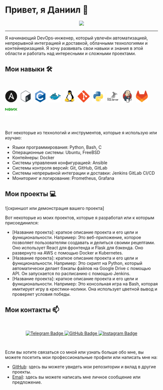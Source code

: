 # Привет, я Даниил 👋

<div id="header" align="center">
  <img src="https://media.giphy.com/media/SWoSkN6DxTszqIKEqv/giphy.gif" width=40% />
</div>

---

Я начинающий DevOps-инженер, который увлечён автоматизацией, непрерывной интеграцией и доставкой, облачными технологиями и контейнеризацией. Я хочу развивать свои навыки и знания в этой области и работать над интересными и сложными проектами.

## Мои навыки 🛠️

<br><div>
  <img src="https://github.com/devicons/devicon/blob/master/icons/ansible/ansible-original.svg" title="Ansible" alt="ansible" width="40" height="40"/>&nbsp;
  <img src="https://github.com/devicons/devicon/blob/master/icons/bash/bash-original.svg" title="bash" alt="bash" width="40" height="40"/>&nbsp;
  <img src="https://github.com/devicons/devicon/blob/master/icons/c/c-original.svg" title="C" alt="c" width="40" height="40"/>&nbsp;
  <img src="https://github.com/devicons/devicon/blob/master/icons/docker/docker-original.svg" title="Docker" alt="docker" width="40" height="40"/>&nbsp;
  <img src="https://github.com/devicons/devicon/blob/master/icons/linux/linux-original.svg" title="Linux" alt="linux" width="40" height="40"/>&nbsp;
  <img src="https://github.com/devicons/devicon/blob/master/icons/git/git-original.svg" title="Git" alt="git" width="40" height="40"/>&nbsp;
  <img src="https://github.com/devicons/devicon/blob/master/icons/python/python-original.svg" title="Python" alt="python" width="40" height="40"/>&nbsp;
  <img src="https://github.com/devicons/devicon/blob/master/icons/microsoftsqlserver/microsoftsqlserver-plain-wordmark.svg" title="MSSQL" alt="mssql" width="40" height="40"/>&nbsp;
  <img src="https://github.com/devicons/devicon/blob/master/icons/jenkins/jenkins-original.svg" title="Jenkins" alt="jenkins" width="40" height="40"/>&nbsp;
  <img src="https://github.com/devicons/devicon/blob/master/icons/gitlab/gitlab-original.svg" title="Gitlab CI/CD" alt="gitlab" width="40" height="40"/>&nbsp;
  <img src="https://github.com/devicons/devicon/blob/master/icons/nginx/nginx-original.svg" title="Nginx" alt="nginx" width="40" height="40"/>&nbsp;
</div> <br>

Вот некоторые из технологий и инструментов, которые я использую или изучаю:

- Языки программирования: Python, Bash, C
- Операционные системы: Ubuntu, FreeBSD
- Контейнеры: Docker
- Системы управления конфигурацией: Ansible
- Системы контроля версий: Git, GitHub, GitLab
- Системы непрерывной интеграции и доставки: Jenkins GitLab CI/CD
- Мониторинг и логирование: Prometheus, Grafana

## Мои проекты 💻

![скриншот или демонстрация вашего проекта]

Вот некоторые из моих проектов, которые я разработал или к которым присоединился:

- [Название проекта]: краткое описание проекта и его цели и функциональности. Например: Это веб-приложение, которое позволяет пользователям создавать и делиться своими рецептами. Оно использует React для фронтенда и Flask для бэкенда. Оно развернуто на AWS с помощью Docker и Kubernetes.
- [Название проекта]: краткое описание проекта и его цели и функциональности. Например: Это скрипт на Python, который автоматически делает бэкапы файлов на Google Drive с помощью API. Он запускается по расписанию с помощью Jenkins.
- [Название проекта]: краткое описание проекта и его цели и функциональности. Например: Это консольная игра на Bash, которая имитирует игру в крестики-нолики. Она использует цветной вывод и проверяет условия победы.

## Мои контакты 📫

<br><div id="badges" align="center">
  <a href="https://t.me/devshs">
    <img src="https://img.shields.io/badge/Telegram-blue?logo=telegram&style=for-the-badge" alt="Telegram Badge"/>
  </a>
  <a href="https://github.com/optgng">
    <img src="https://img.shields.io/badge/GitHub-grey?logo=github&style=for-the-badge" alt="GitHub Badge"/>
  </a>
  <a href="https://instagram.com/dvgnds?igshid=OGQ5ZDc2ODk2ZA==">
    <img src="https://img.shields.io/badge/Instagram-pink?logo=instagram&style=for-the-badge" alt="Instagram Badge"/>
  </a>
</div><br>
    
Если вы хотите связаться со мной или узнать больше обо мне, вы можете посетить мои профессиональные профили или написать мне на:

- [GitHub](https://github.com/optgng): здесь вы можете увидеть мои репозитории и вклад в другие проекты.
- [Email](mailto:algroml@yandex.ru): здесь вы можете написать мне личное сообщение или предложение.
